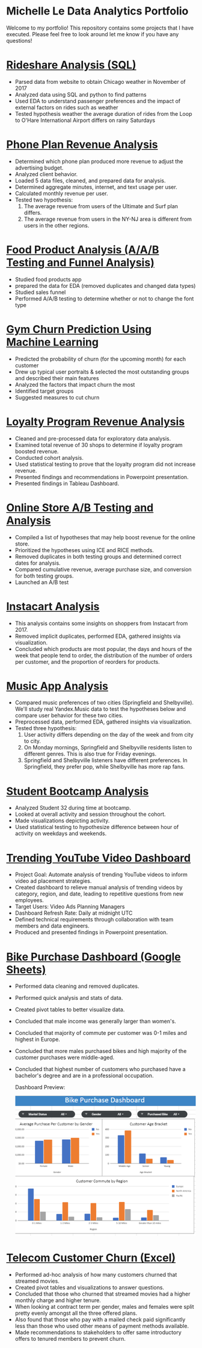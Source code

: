 
# Michelle Le Data Analytics Portfolio
Welcome to my portfolio! This repository contains some projects that I have executed. Please feel free to look around let me know if you have any questions!

# [Rideshare Analysis (SQL)](https://github.com/L-michelle/Projects/tree/main/Rideshare%20Analysis%20(SQL))
* Parsed data from website to obtain Chicago weather in November of 2017
* Analyzed data using SQL and python to find patterns 
* Used EDA to understand passenger preferences and the impact of external factors on rides such as weather
* Tested hypothesis weather the average duration of rides from the Loop to O'Hare International Airport differs on rainy Saturdays

# [Phone Plan Revenue Analysis](https://github.com/L-michelle/Projects-/tree/main/Phone%20Analysis)
* Determined which phone plan produced more revenue to adjust the advertising budget.
* Analyzed client behavior.
* Loaded 5 data files, cleaned, and prepared data for analysis.
* Determined aggregate minutes, internet, and text usage per user. 
* Calculated monthly revenue per user. 
* Tested two hypothesis:
    1. The average revenue from users of the Ultimate and Surf plan differs.
    2. The average revenue from users in the NY-NJ area is different from users in the other regions.

# [Food Product Analysis (A/A/B Testing and Funnel Analysis)](https://github.com/L-michelle/Projects/tree/main/Food%20Product%20Analysis)
* Studied food products app 
* prepared the data for EDA (removed duplicates and changed data types)
* Studied sales funnel
* Performed A/A/B testing to determine whether or not to change the font type

# [Gym Churn Prediction Using Machine Learning](https://github.com/L-michelle/Projects/tree/main/Gym%20Churn%20Prediction)
* Predicted the probability of churn (for the upcoming month) for each customer
* Drew up typical user portraits & selected the most outstanding groups and described their main features
* Analyzed the factors that impact churn the most
* Identified target groups
* Suggested measures to cut churn

# [Loyalty Program Revenue Analysis](https://github.com/L-michelle/Projects/blob/main/Loyalty%20Program%20Analysis/readme.md)
* Cleaned and pre-processed data for exploratory data analysis.
* Examined total revenue of 30 shops to determine if loyalty program boosted revenue.
* Conducted cohort analysis.
* Used statistical testing to prove that the loyalty program did not increase revenue.
* Presented findings and recommendations in Powerpoint presentation.
* Presented findings in Tableau Dashboard. 

# [Online Store A/B Testing and Analysis](https://github.com/L-michelle/Projects-/tree/main/Online%20Store%20Analysis)
* Compiled a list of hypotheses that may help boost revenue for the online store.
* Prioritized the hypotheses using ICE and RICE methods. 
* Removed duplicates in both testing groups and determined correct dates for analysis.
* Compared cumulative revenue, average purchase size, and conversion for both testing groups. 
* Launched an A/B test 

# [Instacart Analysis](https://github.com/L-michelle/Projects/tree/main/Instacart)
* This analysis contains some insights on shoppers from Instacart from 2017. 
* Removed implicit duplicates, performed EDA, gathered insights via visualization. 
* Concluded which products are most popular, the days and hours of the week that people tend to order, the distribution of the number of orders per customer, and the proportion of reorders for products.

# [Music App Analysis](https://github.com/L-michelle/Projects-/tree/main/Music)
* Compared music preferences of two cities (Springfield and Shelbyville). We'll study real Yandex.Music data to test the hypotheses below and compare user behavior for these two cities.
* Preprocessed data, performed EDA, gathered insights via visualization.
* Tested three hypothesis:
    1. User activity differs depending on the day of the week and from city to city.
    2. On Monday mornings, Springfield and Shelbyville residents listen to different genres. This is also true for Friday evenings.
    3. Springfield and Shelbyville listeners have different preferences. In Springfield, they prefer pop, while Shelbyville has more rap fans.

# [Student Bootcamp Analysis](https://github.com/L-michelle/Projects/tree/main/Student%20Bootcamp%20Analysis)
* Analyzed Student 32 during time at bootcamp. 
* Looked at overall activity and session throughout the cohort. 
* Made visualizations depicting activity.  
* Used statistical testing to hypothesize difference between hour of activity on weekdays and weekends.

# [Trending YouTube Video Dashboard](https://github.com/L-michelle/Projects-/tree/main/Trending%20YouTube%20Videos%20Dashboard)
* Project Goal: Automate analysis of trending YouTube videos to inform video ad placement strategies.
* Created dashboard to relieve manual analysis of trending videos by category, region, and date, leading to repetitive questions from new employees.
* Target Users: Video Ads Planning Managers
* Dashboard Refresh Rate: Daily at midnight UTC
* Defined technical requirements through collaboration with team members and data engineers.
* Produced and presented findings in Powerpoint presentation.

# [Bike Purchase Dashboard (Google Sheets)](https://github.com/L-michelle/Projects/tree/main/Bike%20Purchase%20Dashboard%20(Google%20Sheets))
* Performed data cleaning and removed duplicates. 
* Performed quick analysis and stats of data.
* Created pivot tables to better visualize data.
* Concluded that male income was generally larger than women's.
* Concluded that majority of commute per customer was 0-1 miles and highest in Europe.
* Concluded that more males purchased bikes and high majority of the customer purchases were middle-aged.
* Concluded that highest number of customers who purchased have a bachelor's degree and are in a professional occupation.

  Dashboard Preview:
  
  ![Dashboard](https://github.com/L-michelle/Projects/blob/main/Bike%20Purchase%20Dashboard%20(Google%20Sheets)/Dashboard.png)

# [Telecom Customer Churn (Excel)](https://github.com/L-michelle/Projects/tree/main/Telecom%20Customer%20Churn)
* Performed ad-hoc analysis of how many customers churned that streamed movies.
* Created pivot tables and visualizations to answer questions.
* Concluded that those who churned that streamed movies had a higher monthly charge and higher tenure.
* When looking at contract term per gender, males and females were split pretty evenly amongst all the three offered plans.
* Also found that those who pay with a mailed check paid significantly less than those who used other means of payment methods available. 
* Made recommendations to stakeholders to offer same introductory offers to tenured members to prevent churn.
  

